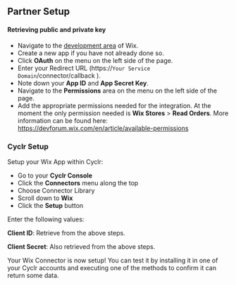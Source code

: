 
## Partner Setup

#### Retrieving public and private key
*   Navigate to the [development area](https://dev.wix.com/dc3/my-apps/) of Wix.
*   Create a new app if you have not already done so.
*   Click **OAuth** on the menu on the left side of the page.
*   Enter your Redirect URL (https://``Your Service Domain``/connector/callback ).
*   Note down your **App ID** and **App Secret Key**.
*   Navigate to the **Permissions** area on the menu on the left side of the page.
*   Add the appropriate permissions needed for the integration. At the moment the only permission needed is **Wix Stores** > **Read Orders**. More information can be found here: https://devforum.wix.com/en/article/available-permissions

### Cyclr Setup

Setup your Wix App within Cyclr:

*   Go to your **Cyclr Console**
*   Click the **Connectors** menu along the top
*   Choose Connector Library
*   Scroll down to **Wix**
*   Click the **Setup** button

Enter the following values:

**Client ID**: Retrieve from the above steps.

**Client Secret**: Also retrieved from the above steps.


Your Wix Connector is now setup! You can test it by installing it in one of your Cyclr accounts and executing one of the methods to confirm it can return some data.
